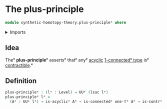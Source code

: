 # The plus-principle

```agda
module synthetic-homotopy-theory.plus-principleᵉ where
```

<details><summary>Imports</summary>

```agda
open import foundation.connected-typesᵉ
open import foundation.contractible-typesᵉ
open import foundation.truncation-levelsᵉ
open import foundation.universe-levelsᵉ

open import synthetic-homotopy-theory.acyclic-typesᵉ
```

</details>

## Idea

Theᵉ **plus-principle**ᵉ assertsᵉ thatᵉ anyᵉ
[acyclic](synthetic-homotopy-theory.acyclic-types.mdᵉ)
[1-connectedᵉ type](foundation.connected-types.mdᵉ) isᵉ
[contractible](foundation.contractible-types.md).ᵉ

## Definition

```agda
plus-principleᵉ : (lᵉ : Level) → UUᵉ (lsuc lᵉ)
plus-principleᵉ lᵉ =
  (Aᵉ : UUᵉ lᵉ) → is-acyclicᵉ Aᵉ → is-connectedᵉ one-𝕋ᵉ Aᵉ → is-contrᵉ Aᵉ
```